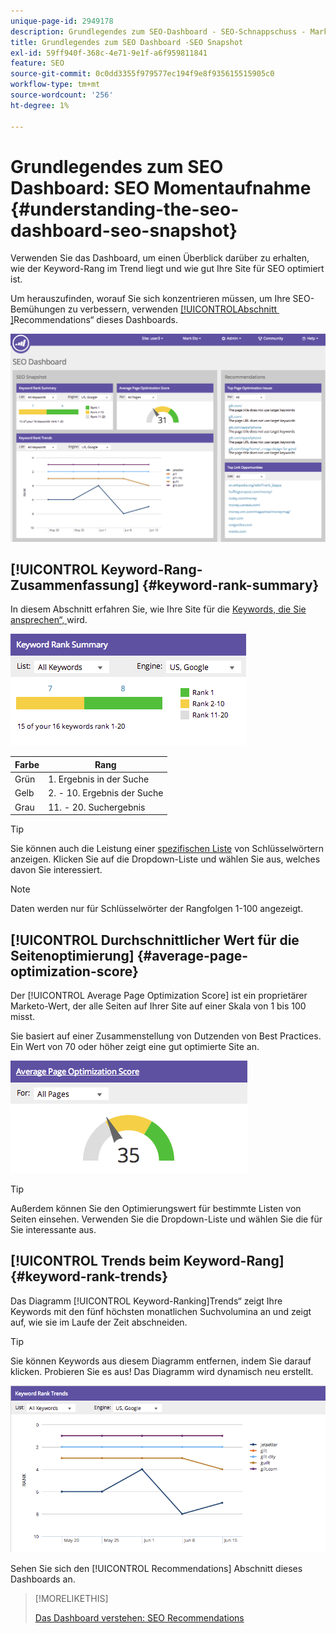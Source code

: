 ```yaml
---
unique-page-id: 2949178
description: Grundlegendes zum SEO-Dashboard - SEO-Schnappschuss - Marketo-Dokumente - Produktdokumentation
title: Grundlegendes zum SEO Dashboard -SEO Snapshot
exl-id: 59ff940f-368c-4e71-9e1f-a6f959811841
feature: SEO
source-git-commit: 0c0dd3355f979577ec194f9e8f935615515905c0
workflow-type: tm+mt
source-wordcount: '256'
ht-degree: 1%

---
```


# Grundlegendes zum SEO Dashboard: SEO Momentaufnahme {#understanding-the-seo-dashboard-seo-snapshot}

Verwenden Sie das Dashboard, um einen Überblick darüber zu erhalten, wie der Keyword-Rang im Trend liegt und wie gut Ihre Site für SEO optimiert ist.

Um herauszufinden, worauf Sie sich konzentrieren müssen, um Ihre SEO-Bemühungen zu verbessern, verwenden [[!UICONTROL &#x200B; Abschnitt &#x200B;]](/help/marketo/product-docs/additional-apps/seo/understanding-seo/understanding-the-seo-dashboard-seo-recommendations.md)Recommendations“ dieses Dashboards.

![](assets/image2014-9-17-21-3a32-3a22.png)

## [!UICONTROL Keyword-Rang-Zusammenfassung] {#keyword-rank-summary}

In diesem Abschnitt erfahren Sie, wie Ihre Site für die [Keywords, die Sie ansprechen“, ](/help/marketo/product-docs/additional-apps/seo/keywords/seo-add-keywords.md) wird.

![](assets/image2014-9-17-21-3a34-3a5.png)

| Farbe | Rang |
|---|---|
| Grün | &#x200B;1. Ergebnis in der Suche |
| Gelb | &#x200B;2. - 10. Ergebnis der Suche |
| Grau | &#x200B;11. - 20. Suchergebnis |

>[!TIP]
>
>Sie können auch die Leistung einer [spezifischen Liste](/help/marketo/product-docs/additional-apps/seo/keywords/seo-add-remove-keywords-from-a-list.md) von Schlüsselwörtern anzeigen. Klicken Sie auf die Dropdown-Liste und wählen Sie aus, welches davon Sie interessiert.

>[!NOTE]
>
>Daten werden nur für Schlüsselwörter der Rangfolgen 1-100 angezeigt.

## [!UICONTROL Durchschnittlicher Wert für die Seitenoptimierung] {#average-page-optimization-score}

Der [!UICONTROL Average Page Optimization Score] ist ein proprietärer Marketo-Wert, der alle Seiten auf Ihrer Site auf einer Skala von 1 bis 100 misst.

Sie basiert auf einer Zusammenstellung von Dutzenden von Best Practices. Ein Wert von 70 oder höher zeigt eine gut optimierte Site an.

![](assets/image2014-9-17-21-3a35-3a55.png)

>[!TIP]
>
>Außerdem können Sie den Optimierungswert für bestimmte Listen von Seiten einsehen. Verwenden Sie die Dropdown-Liste und wählen Sie die für Sie interessante aus.

## [!UICONTROL Trends beim Keyword-Rang] {#keyword-rank-trends}

Das Diagramm [!UICONTROL Keyword-Ranking]Trends“ zeigt Ihre Keywords mit den fünf höchsten monatlichen Suchvolumina an und zeigt auf, wie sie im Laufe der Zeit abschneiden.

>[!TIP]
>
>Sie können Keywords aus diesem Diagramm entfernen, indem Sie darauf klicken. Probieren Sie es aus! Das Diagramm wird dynamisch neu erstellt.

![](assets/image2014-9-17-21-3a37-3a1.png)

Sehen Sie sich den [!UICONTROL Recommendations] Abschnitt dieses Dashboards an.

>[!MORELIKETHIS]
>
>[Das Dashboard verstehen: SEO Recommendations](/help/marketo/product-docs/additional-apps/seo/understanding-seo/understanding-the-seo-dashboard-seo-recommendations.md)
